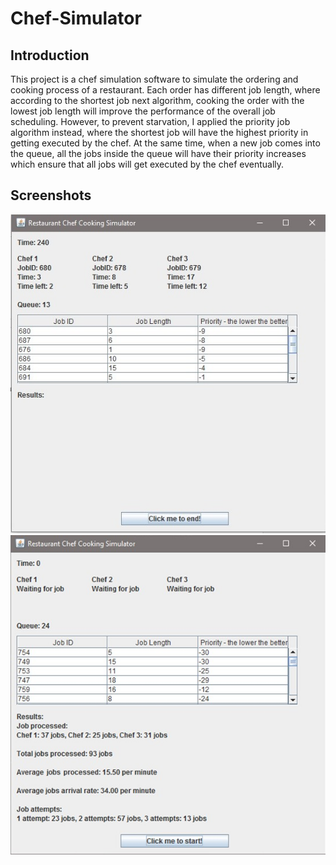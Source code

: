# Chef-Simulator
## Introduction
This project is a chef simulation software to simulate the ordering and cooking process of a restaurant. Each order has different job length, where according to the shortest job next algorithm, cooking the order with the lowest job length will improve the performance of the overall job scheduling. However, to prevent starvation, I applied the priority job algorithm instead, where the shortest job will have the highest priority in getting executed by the chef. At the same time, when a new job comes into the queue, all the jobs inside the queue will have their priority increases which ensure that all jobs will get executed by the chef eventually.

## Screenshots
![Screenshot 1](https://github.com/ginsan95/Chef-Simulator/blob/master/demo/screenshots/screenshot%201.jpg?raw=true)
![Screenshot 2](https://github.com/ginsan95/Chef-Simulator/blob/master/demo/screenshots/screenshot%202.jpg?raw=true)
